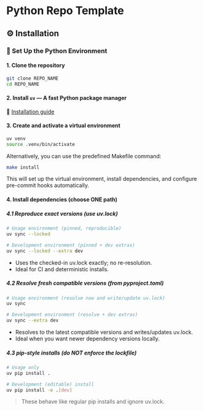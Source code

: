 # Python Repo Template

## ⚙️ Installation

### 🔧 Set Up the Python Environment

#### 1. Clone the repository

```bash
git clone REPO_NAME
cd REPO_NAME
```

#### 2. Install `uv` — A fast Python package manager

📖 [Installation guide](https://docs.astral.sh/uv/getting-started/installation/)

#### 3. Create and activate a virtual environment

```bash
uv venv
source .venv/bin/activate
```

Alternatively, you can use the predefined Makefile command:

```bash
make install
```
This will set up the virtual environment, install dependencies, and configure pre-commit hooks automatically.

#### 4. Install dependencies (choose ONE path)

##### 4.1 Reproduce exact versions (use uv.lock)

```bash
# Usage environment (pinned, reproducible)
uv sync --locked

# Development environment (pinned + dev extras)
uv sync --locked --extra dev
```

- Uses the checked-in uv.lock exactly; no re-resolution.
- Ideal for CI and deterministic installs.

##### 4.2 Resolve fresh compatible versions (from pyproject.toml)

```bash
# Usage environment (resolve now and write/update uv.lock)
uv sync

# Development environment (resolve + dev extras)
uv sync --extra dev
```

- Resolves to the latest compatible versions and writes/updates uv.lock.
- Ideal when you want newer dependency versions locally.

##### 4.3 pip-style installs (do NOT enforce the lockfile)

```bash
# Usage only
uv pip install .

# Development (editable) install
uv pip install -e .[dev]
```

> These behave like regular pip installs and ignore uv.lock.
